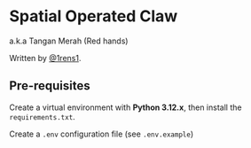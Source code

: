 # Spatial Operated Claw
a.k.a Tangan Merah (Red hands)

Written by [@1rens1](https://github.com/1rens1).

## Pre-requisites

Create a virtual environment with **Python 3.12.x**, then install the `requirements.txt`.

Create a `.env` configuration file (see `.env.example`)
